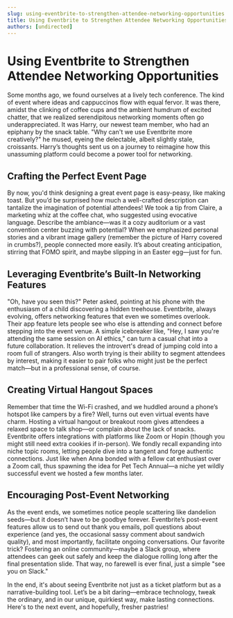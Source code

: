```yaml
---
slug: using-eventbrite-to-strengthen-attendee-networking-opportunities
title: Using Eventbrite to Strengthen Attendee Networking Opportunities
authors: [undirected]
---
```


# Using Eventbrite to Strengthen Attendee Networking Opportunities

Some months ago, we found ourselves at a lively tech conference. The kind of event where ideas and cappuccinos flow with equal fervor. It was there, amidst the clinking of coffee cups and the ambient humdrum of excited chatter, that we realized serendipitous networking moments often go underappreciated. It was Harry, our newest team member, who had an epiphany by the snack table. "Why can't we use Eventbrite more creatively?" he mused, eyeing the delectable, albeit slightly stale, croissants. Harry’s thoughts sent us on a journey to reimagine how this unassuming platform could become a power tool for networking.

## Crafting the Perfect Event Page

By now, you'd think designing a great event page is easy-peasy, like making toast. But you’d be surprised how much a well-crafted description can tantalize the imagination of potential attendees! We took a tip from Claire, a marketing whiz at the coffee chat, who suggested using evocative language. Describe the ambiance—was it a cozy auditorium or a vast convention center buzzing with potential? When we emphasized personal stories and a vibrant image gallery (remember the picture of Harry covered in crumbs?), people connected more easily. It’s about creating anticipation, stirring that FOMO spirit, and maybe slipping in an Easter egg—just for fun.

## Leveraging Eventbrite’s Built-In Networking Features

"Oh, have you seen this?" Peter asked, pointing at his phone with the enthusiasm of a child discovering a hidden treehouse. Eventbrite, always evolving, offers networking features that even we sometimes overlook. Their app feature lets people see who else is attending and connect before stepping into the event venue. A simple icebreaker like, "Hey, I saw you're attending the same session on AI ethics," can turn a casual chat into a future collaboration. It relieves the introvert's dread of jumping cold into a room full of strangers. Also worth trying is their ability to segment attendees by interest, making it easier to pair folks who might just be the perfect match—but in a professional sense, of course.

## Creating Virtual Hangout Spaces

Remember that time the Wi-Fi crashed, and we huddled around a phone’s hotspot like campers by a fire? Well, turns out even virtual events have charm. Hosting a virtual hangout or breakout room gives attendees a relaxed space to talk shop—or complain about the lack of snacks. Eventbrite offers integrations with platforms like Zoom or Hopin (though you might still need extra cookies if in-person). We fondly recall expanding into niche topic rooms, letting people dive into a tangent and forge authentic connections. Just like when Anna bonded with a fellow cat enthusiast over a Zoom call, thus spawning the idea for Pet Tech Annual—a niche yet wildly successful event we hosted a few months later.

## Encouraging Post-Event Networking

As the event ends, we sometimes notice people scattering like dandelion seeds—but it doesn’t have to be goodbye forever. Eventbrite’s post-event features allow us to send out thank you emails, poll questions about experience (and yes, the occasional sassy comment about sandwich quality), and most importantly, facilitate ongoing conversations. Our favorite trick? Fostering an online community—maybe a Slack group, where attendees can geek out safely and keep the dialogue rolling long after the final presentation slide. That way, no farewell is ever final, just a simple "see you on Slack."

In the end, it's about seeing Eventbrite not just as a ticket platform but as a narrative-building tool. Let’s be a bit daring—embrace technology, tweak the ordinary, and in our unique, quirkiest way, make lasting connections. Here's to the next event, and hopefully, fresher pastries!